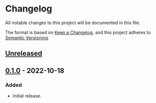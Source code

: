 # Changelog
All notable changes to this project will be documented in this file.

The format is based on [Keep a Changelog](https://keepachangelog.com/en/1.0.0/),
and this project adheres to [Semantic Versioning](https://semver.org/spec/v2.0.0.html).

## [Unreleased]

## [0.1.0] - 2022-10-18

### Added
- Initial release.

[Unreleased]: https://github.com/gear-dapps/nft-marketplace/compare/0.1.0...HEAD
[0.1.0]: https://github.com/gear-dapps/nft-marketplace/compare/a40d727...0.1.0
